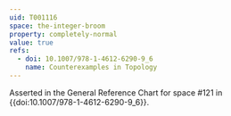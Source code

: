 ```yaml
---
uid: T001116
space: the-integer-broom
property: completely-normal
value: true
refs:
  - doi: 10.1007/978-1-4612-6290-9_6
    name: Counterexamples in Topology
---
```

Asserted in the General Reference Chart for space #121 in
{{doi:10.1007/978-1-4612-6290-9_6}}.
